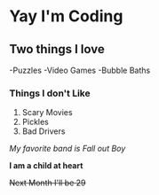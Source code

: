 # Yay I'm Coding

## Two things I love
-Puzzles
-Video Games
-Bubble Baths

### Things I don't Like
1. Scary Movies
2. Pickles
3. Bad Drivers

_My favorite band is Fall out Boy_

**I am a child at heart**

~~Next Month I'll be 29~~

